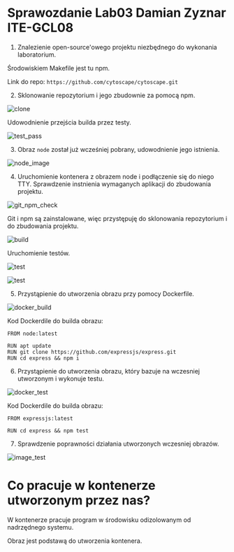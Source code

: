 # Sprawozdanie Lab03 Damian Zyznar ITE-GCL08

1. Znalezienie open-source'owego projektu niezbędnego do wykonania laboratorium. 

Środowiskiem Makefile jest tu npm. 
 
 Link do repo:
 ```https://github.com/cytoscape/cytoscape.git```

2. Sklonowanie repozytorium i jego zbudownie za pomocą npm.

![clone](./clone.png)

Udowodnienie przejścia builda przez testy.

![test_pass](./test_pass.png)

3. Obraz ```node``` został już wcześniej pobrany, udowodnienie jego istnienia.

![node_image](./node_image.png)

4. Uruchomienie kontenera z obrazem node i podłączenie się do niego TTY. Sprawdzenie instnienia wymaganych aplikacji do zbudowania projektu.

![git_npm_check](./git_npm_check.png)

Git i npm są zainstalowane, więc przystępuję do sklonowania repozytorium i do zbudowania projektu.

![build](./build.png)

Uruchomienie testów.

![test](./test.png)

![test](./test2.png)

5. Przystąpienie do utworzenia obrazu przy pomocy Dockerfile.

![docker_build](./docker_build.png)

Kod Dockerdile do builda obrazu:
```
FROM node:latest

RUN apt update
RUN git clone https://github.com/expressjs/express.git
RUN cd express && npm i
```

6. Przystąpienie do utworzenia obrazu, który bazuje na wczesniej utworzonym i wykonuje testu.

![docker_test](./docker_test.png)

Kod Dockerdile do builda obrazu:
```
FROM expressjs:latest

RUN cd express && npm test
```

7. Sprawdzenie poprawności działania utworzonych wczesniej obrazów.

![image_test](./image_test.png)

# Co pracuje w kontenerze utworzonym przez nas?
W kontenerze pracuje program w środowisku odizolowanym od nadrzędnego systemu.

Obraz jest podstawą do utworzenia kontenera.